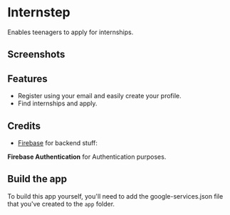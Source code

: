 # Internstep
Enables teenagers to apply for internships.

## Screenshots


## Features
* Register using your email and easily create your profile.
* Find internships and apply.

## Credits
* [Firebase](https://github.com/firebase) for backend stuff:

**Firebase Authentication** for Authentication purposes.

## Build the app

To build this app yourself, you'll need to add the google-services.json file that you've created to the `app` folder.
